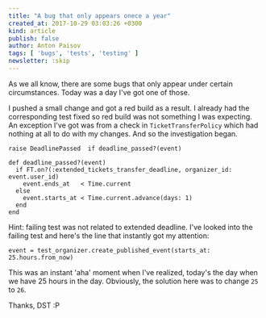 ```yaml
---
title: "A bug that only appears onece a year"
created_at: 2017-10-29 03:03:26 +0300
kind: article
publish: false
author: Anton Paisov
tags: [ 'bugs', 'tests', 'testing' ]
newsletter: :skip
---
```


As we all know, there are some bugs that only appear under certain circumstances. Today was a day I've got one of those.

<!-- more -->

I pushed a small change and got a red build as a result. I already had the corresponding test fixed so red build was not something I was expecting.
An exception I've got was from a check in `TicketTransferPolicy` which had nothing at all to do with my changes. And so the investigation began.

```
raise DeadlinePassed  if deadline_passed?(event)
```

```
def deadline_passed?(event)
  if FT.on?(:extended_tickets_transfer_deadline, organizer_id: event.user_id)
    event.ends_at   < Time.current
  else
    event.starts_at < Time.current.advance(days: 1)
  end
end
```

Hint: failing test was not related to extended deadline.
I've looked into the failing test and here's the line that instantly got my attention:
```
event = test_organizer.create_published_event(starts_at: 25.hours.from_now)
```
This was an instant 'aha' moment when I've realized, today's the day when we have 25 hours in the day.
Obviously, the solution here was to change `25` to `26`.

Thanks, DST :P
